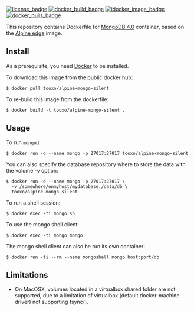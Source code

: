 [![license_badge](https://img.shields.io/github/license/mvertes/docker-alpine-mongo.svg)](https://github.com/mvertes/docker-alpine-mongo/blob/master/LICENSE)
[![docker_build_badge](https://img.shields.io/docker/automated/tooxo/alpine-mongo-silent.svg)](https://hub.docker.com/r/tooxo/alpine-mongo-silent/)
[![idocker_image_badge](https://images.microbadger.com/badges/image/tooxo/alpine-mongo-silent.svg)](https://hub.docker.com/r/tooxo/alpine-mongo-silent/)
[![docker_pulls_badge](https://img.shields.io/docker/pulls/tooxo/alpine-mongo-silent.svg)](https://hub.docker.com/r/tooxo/alpine-mongo-silent/)

This repository contains Dockerfile for [MongoDB 4.0](https://www.mongodb.org)
container, based on the [Alpine edge](https://hub.docker.com/_/alpine/) image.

## Install

As a prerequisite, you need [Docker](https://docker.com) to be installed.

To download this image from the public docker hub:

	$ docker pull tooxo/alpine-mongo-silent

To re-build this image from the dockerfile:

	$ docker build -t tooxo/alpine-mongo-silent .

## Usage

To run `mongod`:

	$ docker run -d --name mongo -p 27017:27017 tooxo/alpine-mongo-silent

You can also specify the database repository where to store the data
with the volume -v option:

    $ docker run -d --name mongo -p 27017:27017 \
	  -v /somewhere/onmyhost/mydatabase:/data/db \
	  tooxo/alpine-mongo-silent

To run a shell session:

    $ docker exec -ti mongo sh

To use the mongo shell client:

	$ docker exec -ti mongo mongo

The mongo shell client can also be run its own container: 

	$ docker run -ti --rm --name mongoshell mongo host:port/db

## Limitations

- On MacOSX, volumes located in a virtualbox shared folder are not
  supported, due to a limitation of virtualbox (default docker-machine
  driver) not supporting fsync().
